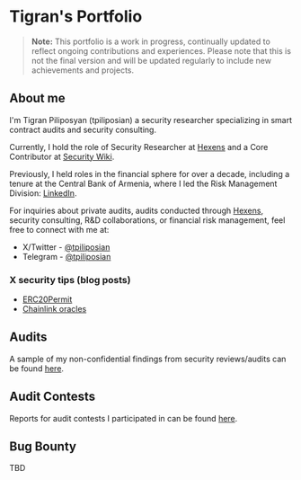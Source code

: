 # Tigran's Portfolio

> **Note:** This portfolio is a work in progress, continually updated to reflect ongoing contributions and experiences. Please note that this is not the final version and will be updated regularly to include new achievements and projects.

## About me

I'm Tigran Piliposyan (tpiliposian) a security researcher specializing in smart contract audits and security consulting.

Currently, I hold the role of Security Researcher at [Hexens](https://hexens.io/) and a Core Contributor at [Security Wiki](https://wiki.r.security/). 

Previously, I held roles in the financial sphere for over a decade, including a tenure at the Central Bank of Armenia, where I led the Risk Management Division: [LinkedIn](https://www.linkedin.com/in/tpiliposyan/).

For inquiries about private audits, audits conducted through [Hexens](https://hexens.io/audits), security consulting, R&D collaborations, or financial risk management, feel free to connect with me at:
- X/Twitter - [@tpiliposian](https://twitter.com/tpiliposian) 
- Telegram - [@tpiliposian](https://t.me/tpiliposian)

### X security tips (blog posts)

- [ERC20Permit](https://twitter.com/tpiliposian/status/1730247297416540458)
- [Chainlink oracles](https://twitter.com/tpiliposian/status/1732706349492936997)

## Audits

A sample of my non-confidential findings from security reviews/audits can be found [here](/findings/).

## Audit Contests

Reports for audit contests I participated in can be found [here](/contests/).

## Bug Bounty

TBD

